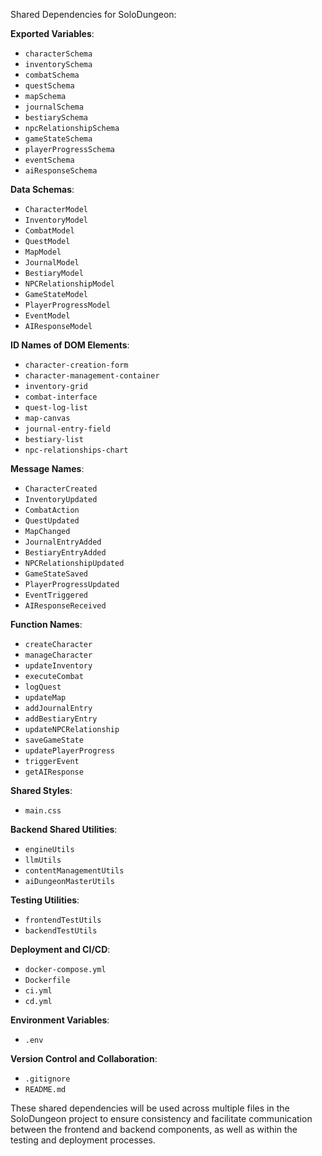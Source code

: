 Shared Dependencies for SoloDungeon:

**Exported Variables**:
- `characterSchema`
- `inventorySchema`
- `combatSchema`
- `questSchema`
- `mapSchema`
- `journalSchema`
- `bestiarySchema`
- `npcRelationshipSchema`
- `gameStateSchema`
- `playerProgressSchema`
- `eventSchema`
- `aiResponseSchema`

**Data Schemas**:
- `CharacterModel`
- `InventoryModel`
- `CombatModel`
- `QuestModel`
- `MapModel`
- `JournalModel`
- `BestiaryModel`
- `NPCRelationshipModel`
- `GameStateModel`
- `PlayerProgressModel`
- `EventModel`
- `AIResponseModel`

**ID Names of DOM Elements**:
- `character-creation-form`
- `character-management-container`
- `inventory-grid`
- `combat-interface`
- `quest-log-list`
- `map-canvas`
- `journal-entry-field`
- `bestiary-list`
- `npc-relationships-chart`

**Message Names**:
- `CharacterCreated`
- `InventoryUpdated`
- `CombatAction`
- `QuestUpdated`
- `MapChanged`
- `JournalEntryAdded`
- `BestiaryEntryAdded`
- `NPCRelationshipUpdated`
- `GameStateSaved`
- `PlayerProgressUpdated`
- `EventTriggered`
- `AIResponseReceived`

**Function Names**:
- `createCharacter`
- `manageCharacter`
- `updateInventory`
- `executeCombat`
- `logQuest`
- `updateMap`
- `addJournalEntry`
- `addBestiaryEntry`
- `updateNPCRelationship`
- `saveGameState`
- `updatePlayerProgress`
- `triggerEvent`
- `getAIResponse`

**Shared Styles**:
- `main.css`

**Backend Shared Utilities**:
- `engineUtils`
- `llmUtils`
- `contentManagementUtils`
- `aiDungeonMasterUtils`

**Testing Utilities**:
- `frontendTestUtils`
- `backendTestUtils`

**Deployment and CI/CD**:
- `docker-compose.yml`
- `Dockerfile`
- `ci.yml`
- `cd.yml`

**Environment Variables**:
- `.env`

**Version Control and Collaboration**:
- `.gitignore`
- `README.md`

These shared dependencies will be used across multiple files in the SoloDungeon project to ensure consistency and facilitate communication between the frontend and backend components, as well as within the testing and deployment processes.